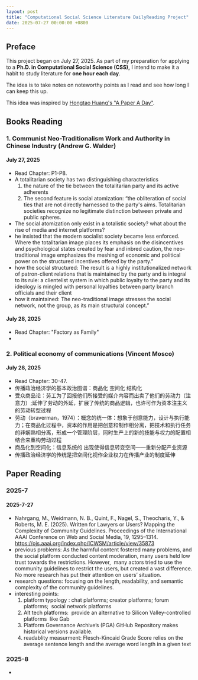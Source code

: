 ```yaml
---
layout: post
title: "Computational Social Science Literature DailyReading Project"
date: 2025-07-27 00:00:00 +0800
---
```



## Preface
This project began on July 27, 2025.  As part of my preparation for applying to a **Ph.D. in Computational Social Science (CSS),** I intend to make it a habit to study literature for **one hour each day**.  

The idea is to take notes on noteworthy points as I read and see how long I can keep this up.

This idea was inspired by [Hongtao Huang's "A Paper A Day"](https://hongtaoh.com/en/apad/).

## Books Reading
### 1. Communist Neo-Traditionalism Work and Authority in Chinese Industry (Andrew G. Walder)
#### July 27, 2025
- Read Chapter: P1-P8.
- A totalitarian society has two distinguishing characteristics
    1. the nature of the tie between the totalitarian party and its active adherents
    2. The second feature is social atomization: “the obliteration of social ties that are not directly harnessed to the party's aims. Totalitarian societies recognize no legitimate distinction between private and public spheres.
- The social atomization only exist in a totalistic society? what about the rise of media and internet platforms?
- he insisted that the modern socialist society became less enforced. Where the totalitarian image places its emphasis on the disincentives and psychological states created by fear and inbred caution, the neo-traditional image emphasizes the meshing of economic and political power on the structured incentives offered by the party.”
- how the social structured: The result is a highly institutionalized network of patron-client relations that is maintained by the party and is integral to its rule: a clientelist system in which public loyalty to the party and its ideology is mingled with personal loyalties between party branch officials and their client
- how it maintained: The neo-traditional image stresses the social network, not the group, as its main structural concept.”

#### July 28, 2025
- Read Chapter: "Factory as Family"
- 

### 2. Political economy of communications (Vincent Mosco)
#### July 28, 2025
- Read Chapter: 30-47.
- 传播政治经济学的基本政治图谱：商品化 空间化 结构化
- 受众商品论：劳工为了回报他们所接受的媒介内容而出卖了他们的劳动力（注意力）;延伸了劳动的外延，扩展了传统的商品逻辑，也许可作为资本注主义的劳动转型过程
- 劳动（braverman，1974）：概念的统一体：想象于创意能力，设计与执行能力；在商品化过程中，资本的作用是把创意和制作相分离，把技术和执行任务的非娴熟相分离，形成一个管理阶层，同时生产上的新的技能与权力的配置相结合来重构劳动过程
- 商品化到空间化：信息系统的 出现使得信息转变空间——重新分配产业资源
- 传播政治经济学的传统是把空间化视作企业权力在传播产业的制度延伸

## Paper Reading
### 2025-7
#### 2025-7-27
- Nahrgang, M., Weidmann, N. B., Quint, F., Nagel, S., Theocharis, Y., & Roberts, M. E. (2025). Written for Lawyers or Users? Mapping the Complexity of Community Guidelines. Proceedings of the International AAAI Conference on Web and Social Media, 19, 1295–1314. https://ojs.aaai.org/index.php/ICWSM/article/view/35873
- previous problems: As the harmful content fostered many problems, and the social platform conducted content moderation, many users held low trust towards the restrictions. However,  many actors tried to use the community guidelines to restrict the users, but created a vast difference. No more research has put their attention on users’ situation.
- research questions: focusing on the length, readability, and semantic complexity of the community guidelines.
- interesting points:
    1. platform typology : chat platforms; creator platforms; forum platforms;  social network platforms
    2. Alt tech platforms:  provide an alternative to Silicon Valley-controlled platforms  like Gab
    3. Platform Governance Archive’s (PGA) GitHub Repository makes historical versions available.
    4. readablity measurment: Flesch-Kincaid Grade Score relies on the average sentence length and the average word length in a given text



### 2025-8
- 
